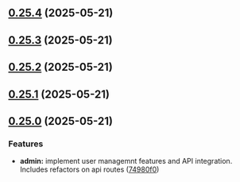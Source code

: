 ## [0.25.4](https://github.com/gdamalis/toulmin-lab/compare/v0.25.3...v0.25.4) (2025-05-21)

## [0.25.3](https://github.com/gdamalis/toulmin-lab/compare/v0.25.2...v0.25.3) (2025-05-21)

## [0.25.2](https://github.com/gdamalis/toulmin-lab/compare/v0.25.1...v0.25.2) (2025-05-21)

## [0.25.1](https://github.com/gdamalis/toulmin-lab/compare/v0.25.0...v0.25.1) (2025-05-21)

## [0.25.0](https://github.com/gdamalis/toulmin-lab/compare/v0.24.0...v0.25.0) (2025-05-21)


### Features

* **admin:** implement user managemnt features and API integration. Includes refactors on api routes ([74980f0](https://github.com/gdamalis/toulmin-lab/commit/74980f018449599250e51e8f938707f88aac7a1e))

